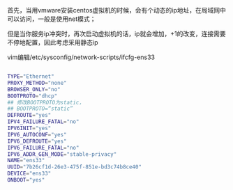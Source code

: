 <!--
 * @Description: ip切换
 * @Version: Beata1.0
 * @Autor: 【B站&公众号】Rong姐姐好可爱
 * @Date: 2020-09-04 00:03:52
 * @LastEditors: 【B站&公众号】Rong姐姐好可爱
 * @LastEditTime: 2020-09-04 00:07:40
-->

首先，当用vmware安装centos虚拟机的时候，会有个动态的ip地址，在局域网中可以访问，一般是使用net模式；


但是当你服务ip冲突时，再次启动虚拟机的话，ip就会增加，+1的改变，连接需要不停地配置，因此考虑采用静态ip

vim编辑/etc/sysconfig/network-scripts/ifcfg-ens33

```bash

TYPE="Ethernet"
PROXY_METHOD="none"
BROWSER_ONLY="no"
BOOTPROTO="dhcp"
## 修改BOOTPROTO为static，
## BOOTPROTO=“static”
DEFROUTE="yes"
IPV4_FAILURE_FATAL="no"
IPV6INIT="yes"
IPV6_AUTOCONF="yes"
IPV6_DEFROUTE="yes"
IPV6_FAILURE_FATAL="no"
IPV6_ADDR_GEN_MODE="stable-privacy"
NAME="ens33"
UUID="7b26cf1d-26e3-475f-851e-bd3c74b8ce40"
DEVICE="ens33"
ONBOOT="yes"

```

